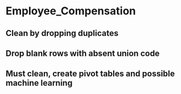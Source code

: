 # Employee_Compensation
## Clean by dropping duplicates
## Drop blank rows with absent union code
## Must clean, create pivot tables and possible machine learning
